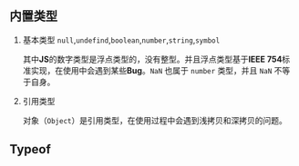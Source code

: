 ## 内置类型
1. 基本类型
    `null`,`undefind`,`boolean`,`number`,`string`,`symbol`

    其中**JS**的数字类型是浮点类型的，没有整型。并且浮点类型基于**IEEE 754**标准实现，在使用中会遇到某些**Bug**。`NaN` 也属于 `number` 类型，并且 `NaN` 不等于自身。

2. 引用类型

    对象（`Object`）是引用类型，在使用过程中会遇到浅拷贝和深拷贝的问题。

## Typeof